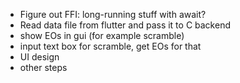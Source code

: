 * Figure out FFI: long-running stuff with await?
* Read data file from flutter and pass it to C backend
* show EOs in gui (for example scramble)
* input text box for scramble, get EOs for that
* UI design
* other steps
